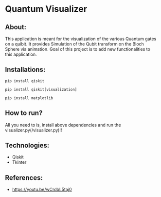# **Quantum Visualizer**
## **About:**
This application is meant for the visualization of the various Quantum gates on a quibit. It provides Simulation of the Qubit transform on the Bloch Sphere via animation. Goal of this project is to add new functionalities to this application.
## **Installations:**
```
pip install qiskit
```
```
pip install qiskit[visualization]
```
```
pip install matplotlib
```
## **How to run?**
All you need to is, install above dependencies and run the visualizer.py(/visualizer.py)!!
## **Technologies:**
* Qiskit
* Tkinter
## **References:**
* https://youtu.be/wCrdbL5taj0
